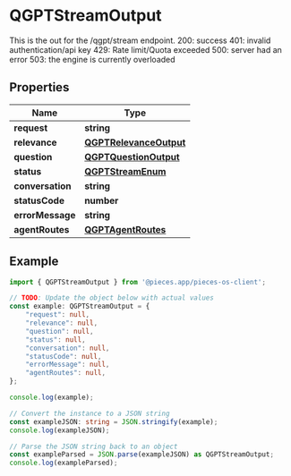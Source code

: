 
# QGPTStreamOutput

This is the out for the /qgpt/stream endpoint.  200: success 401: invalid authentication/api key 429: Rate limit/Quota exceeded 500: server had an error 503: the engine is currently overloaded

## Properties

Name | Type
------------ | -------------
**request** | **string**
**relevance** | [**QGPTRelevanceOutput**](QGPTRelevanceOutput)
**question** | [**QGPTQuestionOutput**](QGPTQuestionOutput)
**status** | [**QGPTStreamEnum**](QGPTStreamEnum)
**conversation** | **string**
**statusCode** | **number**
**errorMessage** | **string**
**agentRoutes** | [**QGPTAgentRoutes**](QGPTAgentRoutes)

## Example

```typescript
import { QGPTStreamOutput } from '@pieces.app/pieces-os-client';

// TODO: Update the object below with actual values
const example: QGPTStreamOutput = {
    "request": null,
    "relevance": null,
    "question": null,
    "status": null,
    "conversation": null,
    "statusCode": null,
    "errorMessage": null,
    "agentRoutes": null,
};

console.log(example);

// Convert the instance to a JSON string
const exampleJSON: string = JSON.stringify(example);
console.log(exampleJSON);

// Parse the JSON string back to an object
const exampleParsed = JSON.parse(exampleJSON) as QGPTStreamOutput;
console.log(exampleParsed);
```


